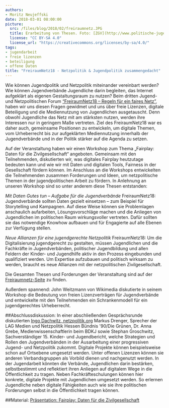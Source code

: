```yaml
---
authors: 
- Moritz Neujeffski
date: 2018-03-01 08:00:00
picture:
  src: /files/blog/2018/02/freiraumnetz.JPG
  title: Erarbeitung von Thesen. Foto: [ZGV](http://www.politische-jugendbildung-et.de/akademie/zentrum-gesellschaftliche-verantwortung-der-evangelischen-kirche-in-hessen-und-nassau/)
  license: "CC BY-SA 4.0"
  license_url: "https://creativecommons.org/licenses/by-sa/4.0/"
tags:
- jugendarbeit
- freie lizenzen
- beteiligung
- offene Daten
title: "FreiraumNetz18 - Netzpolitik & Jugendpolitik zusammengedacht"
---
```

Wie können Jugendpolitik und Netzpolitik miteinander vereinbart werden? Wie können Jugendverbände Jugendliche darin begleiten, das Internet aufgeklärt als eigenen Gestaltungsraum zu nutzen? Beim dritten Jugend- und Netzpolitischen Forum [“FreiraumNetz18 – Regeln für ein faires Netz”](http://freiraumnetz.de/), haben wir uns diesen Fragen gewidmet und uns über freie Lizenzen, digitale Beteiligung und die Mediennutzung von Jugendlichen ausgetauscht. Denn obwohl Jugendliche das Netz mit am stärksten nutzen, werden ihre Interessen nur in geringem Maße vertreten. Ziel des FreiraumNetz18 war es daher auch, gemeinsame Positionen zu entwickeln, um digitale Themen, vom Urheberrecht bis zur aufgeklärten Mediennutzung innerhalb der Jugendverbände und in der Politik stärker auf die Agenda zu setzen.

Auf der Veranstaltung haben wir einen Workshop zum Thema  „Fairplay: Daten für die Zivilgesellschaft“ angeboten. Gemeinsam mit den Teilnehmenden, diskutierten wir, was digitales Fairplay heutzutage bedeuten kann und wie wir mit Daten und digitalen Tools, Fairness in der Gesellschaft fördern können. Im Anschluss an die Workshops entwickelten die Teilnehmenden zusammen Forderungen und Ideen, um netzpolitische Themen in der jugendpolitischen Arbeit zu fördern. In Anlehnung an unseren Workshop sind so unter anderem diese Thesen entstanden:

*Mit Daten Gutes tun – Aufgabe für die Jugendverbände*
FreiraumNetz18: Jugendverbände sollten Daten gezielt einsetzen – zum Beispiel für Storytelling und Kampagnen. Auf diese Weise können sie Problemlagen anschaulich aufarbeiten, Lösungsvorschläge machen und die Anliegen von Jugendlichen im politischen Raum wirkungsvoller vertreten. Dafür sollten sie das notwendige Knowhow aufbauen und für Engagierte auf alle Ebenen zur Verfügung stellen.

*Neue Allianzen für eine jugendgerechte Netzpolitik*
FreiraumNetz18: Um die Digitalisierung jugendgerecht zu gestalten, müssen Jugendlichen und die Fachkräfte in Jugendverbänden, politischer Jugendbildung und allen Feldern der Kinder- und Jugendhilfe aktiv in den Prozess eingebunden und qualifiziert werden. Um Expertise aufzubauen und politisch wirksam zu werden, braucht es neue Allianzen mit der netzpolitischen Zivilgesellschaft.

Die Gesamten Thesen und Forderungen der Veranstaltung sind auf der [Freiraumnetz-Seite](“http://www.politische-jugendbildung-et.de/regeln-fuer-ein-faires-netz/”) zu finden.

Außerdem spannend: John Weitzmann von Wikimedia diskutierte in seinem Workshop die Bedeutung von freien Lizenzverträgen für Jugendverbände und entwickelte mit den Teilnehmenden ein Schrankenmodell für ein jugendgerechtes Urheberrecht. 

##Abschlussdiskussion:
In einer abschließenden Gesprächsrunde diskutierten [Ingo Dachwitz, netzpolitik.org](“https://netzpolitik.org/author/ingo/“)
Markus Drenger, Sprecher der LAG Medien und Netzpolitik Hessen Bündnis '90/Die Grünen, Dr. Anna Grebe, Medienwissenschaftlerin beim BDKJ sowie  Stephan Groschwitz, Sachverständiger 15. Kinder- und Jugendbericht, welche Strategien und Rollen den Jugendverbänden in der Ausarbeitung einer progressiven Jugend- und Netzpolitik zukommt. Digitale Projekte können beispielsweise schon auf Ortsebene umgesetzt werden. Unter offenen Lizenzen können sie anderen Verbandsgruppen als Vorbild dienen und nachgenutzt werden. In der Jugendarbeit könnten die Verbände, Jugendlichen darin bestärken, selbstbestimmt und reflektiert ihren Anliegen auf digitalem Wege in die Öffentlichkeit zu tragen. Neben Fachkräfteschulungen können hier konkrete, digitale Projekte mit Jugendlichen umgesetzt werden. So erlernen Jugendliche neben digitale Fähigkeiten auch wie sie ihre politischen Forderungen selbst in die Öffentlichkeit tragen können.



##Material:
[Präsentation: Fairplay: Daten für die Zivilgesellschaft](/files/downloads/workshops/fair_play_daten_fuer_die_zivilgesellschaft.pdf)
